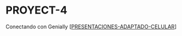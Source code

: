 # PROYECT-4
Conectando con Genially
[[PRESENTACIONES-ADAPTADO-CELULAR](https://view.genially.com/690159cc1208e1ca7359a269/guide-evento-movil)]
